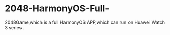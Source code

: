 # 2048-HarmonyOS-Full-
2048Game,which is a full HarmonyOS APP,which can run on Huawei Watch 3 series .
